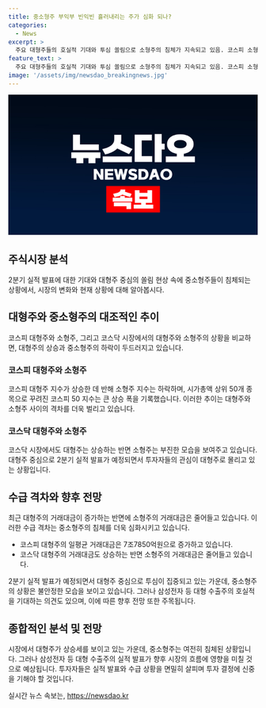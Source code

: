 ```yaml
---
title: 중소형주 부익부 빈익빈 흘러내리는 주가 심화 되나?
categories:
  - News
excerpt: >
  주요 대형주들의 호실적 기대와 투심 쏠림으로 소형주의 침체가 지속되고 있음. 코스피 소형주와 중형주 지수가 하락하면서 대형주가 상승하며 시가총액 상위 50개 종목인 코스피 50 지수는 큰 폭으로 상승. 코스닥 소형주 지수도 하락하면서 지수 상승을 막고 있음. 또한, 코스피 대형주의 거래대금은 증가하는 반면 소형주의 거래대금은 줄어들고 있음. 투심이 강화되는 가운데 삼성전자의 잠정 실적 발표로 중소형주의 전망도 변동될 것으로 전망.
feature_text: >
  주요 대형주들의 호실적 기대와 투심 쏠림으로 소형주의 침체가 지속되고 있음. 코스피 소형주와 중형주 지수가 하락하면서 대형주가 상승하며 시가총액 상위 50개 종목인 코스피 50 지수는 큰 폭으로 상승. 코스닥 소형주 지수도 하락하면서 지수 상승을 막고 있음. 또한, 코스피 대형주의 거래대금은 증가하는 반면 소형주의 거래대금은 줄어들고 있음. 투심이 강화되는 가운데 삼성전자의 잠정 실적 발표로 중소형주의 전망도 변동될 것으로 전망.
image: '/assets/img/newsdao_breakingnews.jpg'
---
```


<p><img src="/assets/img/newsdao_breakingnews.jpg" alt="pcversion 속보" /></p>

<h2 data-ke-size="size26">주식시장 분석</h2>

<p data-ke-size="size16">2분기 실적 발표에 대한 기대와 대형주 중심의 쏠림 현상 속에 중소형주들이 침체되는 상황에서, 시장의 변화와 현재 상황에 대해 알아봅시다.</p>

<h2 data-ke-size="size24">대형주와 중소형주의 대조적인 추이</h2>

<p data-ke-size="size16">코스피 대형주와 소형주, 그리고 코스닥 시장에서의 대형주와 소형주의 상황을 비교하면, 대형주의 상승과 중소형주의 하락이 두드러지고 있습니다.</p>

<h3><b>코스피 대형주와 소형주</b></h3>

<p data-ke-size="size16">코스피 대형주 지수가 상승한 데 반해 소형주 지수는 하락하며, 시가총액 상위 50개 종목으로 꾸려진 코스피 50 지수는 큰 상승 폭을 기록했습니다. 이러한 추이는 대형주와 소형주 사이의 격차를 더욱 벌리고 있습니다.</p>

<h3><b>코스닥 대형주와 소형주</b></h3>

<p data-ke-size="size16">코스닥 시장에서도 대형주는 상승하는 반면 소형주는 부진한 모습을 보여주고 있습니다. 대형주 중심으로 2분기 실적 발표가 예정되면서 투자자들의 관심이 대형주로 몰리고 있는 상황입니다.</p>

<h2 data-ke-size="size24">수급 격차와 향후 전망</h2>

<p data-ke-size="size16">최근 대형주의 거래대금이 증가하는 반면에 소형주의 거래대금은 줄어들고 있습니다. 이러한 수급 격차는 중소형주의 침체를 더욱 심화시키고 있습니다.</p>

<ul>
<li>코스피 대형주의 일평균 거래대금은 7조7850억원으로 증가하고 있습니다.</li>
<li>코스닥 대형주의 거래대금도 상승하는 반면 소형주의 거래대금은 줄어들고 있습니다.</li>
</ul>

<p data-ke-size="size16">2분기 실적 발표가 예정되면서 대형주 중심으로 투심이 집중되고 있는 가운데, 중소형주의 상황은 불안정한 모습을 보이고 있습니다. 그러나 삼성전자 등 대형 수출주의 호실적을 기대하는 의견도 있으며, 이에 따른 향후 전망 또한 주목됩니다.</p>

<h2 data-ke-size="size24">종합적인 분석 및 전망</h2>

<p data-ke-size="size16">시장에서 대형주가 상승세를 보이고 있는 가운데, 중소형주는 여전히 침체된 상황입니다. 그러나 삼성전자 등 대형 수출주의 실적 발표가 향후 시장의 흐름에 영향을 미칠 것으로 예상됩니다. 투자자들은 실적 발표와 수급 상황을 면밀히 살피며 투자 결정에 신중을 기해야 할 것입니다.</p>
실시간 뉴스 속보는, <a href="https://newsdao.kr" rel="dofollow">https://newsdao.kr</a>


